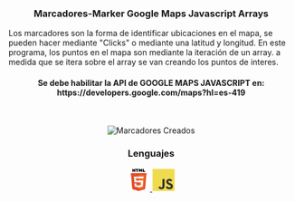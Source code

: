 <h3 align="center">Marcadores-Marker Google Maps Javascript Arrays</h3>

Los marcadores son la forma de identificar ubicaciones en el mapa, se pueden hacer mediante "Clicks" o mediante una latitud y longitud.
En este programa, los puntos en el mapa son mediante la iteración de un array. a medida que se itera sobre el array se van creando los puntos de interes.
<h4 align="center">Se debe habilitar la API de GOOGLE MAPS JAVASCRIPT en:<br>
 https://developers.google.com/maps?hl=es-419
</h4>
<br>
<p align="center" width="100%">
<picture>
  <img alt="Marcadores Creados" src="https://github.com/juanmfer/Google-Maps-JavaScript/blob/main/Marcadores-Marker-Arrays/Marcadores-Marker-Arrays-jmf.png">
</picture>
</p>

<h3 align="center">Lenguajes</h3>
<p align="center"> <a href="https://www.w3.org/html/" target="_blank" rel="noreferrer"> <img src="https://raw.githubusercontent.com/devicons/devicon/master/icons/html5/html5-original-wordmark.svg" alt="html5" width="40" height="40"/> </a> <a href="https://developer.mozilla.org/en-US/docs/Web/JavaScript" target="_blank" rel="noreferrer"> <img src="https://raw.githubusercontent.com/devicons/devicon/master/icons/javascript/javascript-original.svg" alt="javascript" width="40" height="40"/> </a> </p>
